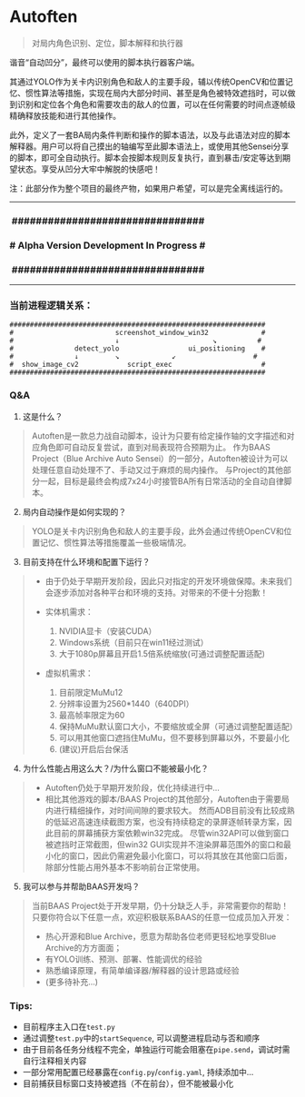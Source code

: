 # Autoften

> 对局内角色识别、定位，脚本解释和执行器

谐音“自动凹分”，最终可以使用的脚本执行器客户端。

其通过YOLO作为关卡内识别角色和敌人的主要手段，辅以传统OpenCV和位置记忆、惯性算法等措施，实现在局内大部分时间、甚至是角色被特效遮挡时，可以做到识别和定位各个角色和需要攻击的敌人的位置，可以在任何需要的时间点逐帧级精确释放技能和进行其他操作。

此外，定义了一套BA局内条件判断和操作的脚本语法，以及与此语法对应的脚本解释器。用户可以将自己摸出的轴编写至此脚本语法上，或使用其他Sensei分享的脚本，即可全自动执行。脚本会按脚本规则反复执行，直到暴击/安定等达到期望状态。享受从凹分大牢中解脱的快感吧！

注：此部分作为整个项目的最终产物，如果用户希望，可以是完全离线运行的。

---

### &nbsp;\################################
### \# Alpha Version Development In Progress \# 
### &nbsp;\################################

---

### 当前进程逻辑关系：

```
###############################################################
#                         screenshot_window_win32             #
#                         ↓                       ↘          #
#               detect_yolo                 ui_positioning    #
#               ↓         ↘             ↙                   #
#  show_image_cv2            script_exec                      #
###############################################################
```

### Q&A

1. 这是什么？

> Autoften是一款总力战自动脚本，设计为只要有给定操作轴的文字描述和对应角色即可自动反复尝试，直到对局表现符合预期为止。
作为BAAS Project（Blue Archive Auto Sensei）的一部分，Autoften被设计为可以处理任意自动处理不了、手动又过于麻烦的局内操作。
与Project的其他部分一起，目标是最终会构成7x24小时接管BA所有日常活动的全自动自律脚本。

2. 局内自动操作是如何实现的？

> YOLO是关卡内识别角色和敌人的主要手段，此外会通过传统OpenCV和位置记忆、惯性算法等措施覆盖一些极端情况。

3. 目前支持在什么环境和配置下运行？

> - 由于仍处于早期开发阶段，因此只对指定的开发环境做保障。未来我们会逐步添加对各种平台和环境的支持。对带来的不便十分抱歉！
> - 实体机需求：
>
>   1. NVIDIA显卡（安装CUDA）
>   2. Windows系统（目前只在win11经过测试）
>   3. 大于1080p屏幕且开启1.5倍系统缩放(可通过调整配置适配)
>
> - 虚拟机需求：
>       
>   1. 目前限定MuMu12
>   2. 分辨率设置为2560*1440（640DPI）
>   3. 最高帧率限定为60
>   4. 保持MuMu默认窗口大小，不要缩放或全屏（可通过调整配置适配）
>   5. 可以用其他窗口遮挡住MuMu，但不要移到屏幕以外，不要最小化
>   6. (建议)开启后台保活

4. 为什么性能占用这么大？/为什么窗口不能被最小化？

> - Autoften仍处于早期开发阶段，优化持续进行中...
> - 相比其他游戏的脚本/BAAS Project的其他部分，Autoften由于需要局内进行精细操作，对时间间隙的要求较大。
然而ADB目前没有比较成熟的低延迟高速连续截图方案，也没有持续稳定的录屏逐帧转录方案，因此目前的屏幕捕获方案依赖win32完成。
尽管win32API可以做到窗口被遮挡时正常截图，但win32 GUI实现并不渲染屏幕范围外的窗口和最小化的窗口，因此仍需避免最小化窗口，可以将其放在其他窗口后面，除部分性能占用外基本不影响前台正常使用。

5. 我可以参与并帮助BAAS开发吗？

> 当前BAAS Project处于开发早期，仍十分缺乏人手，非常需要你的帮助！只要你符合以下任意一点，欢迎积极联系BAAS的任意一位成员加入开发：
> - 热心开源和Blue Archive，愿意为帮助各位老师更轻松地享受Blue Archive的方方面面；
> - 有YOLO训练、预测、部署、性能调优的经验
> - 熟悉编译原理，有简单编译器/解释器的设计思路或经验
> - (更多待补充...)


### Tips:

- 目前程序主入口在`test.py`
- 通过调整`test.py`中的`startSequence`, 可以调整进程启动与否和顺序
- 由于目前各任务分线程不完全，单独运行可能会阻塞在`pipe.send`，调试时需自行注释相关内容
- 一部分常用配置已经暴露在`config.py`/`config.yaml`, 持续添加中...
- 目前捕获目标窗口支持被遮挡（不在前台），但不能被最小化